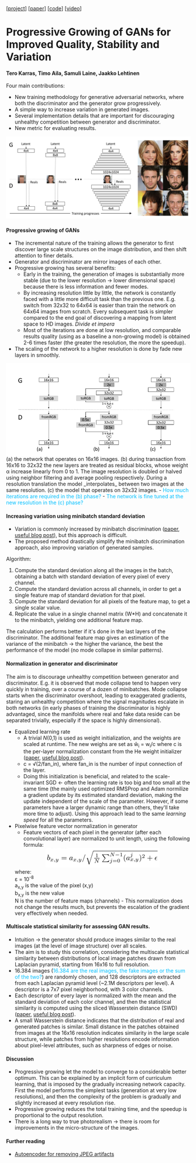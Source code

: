 [[project](https://research.nvidia.com/publication/2017-10_Progressive-Growing-of)] [[paper](https://arxiv.org/abs/1710.10196)] [[code](https://github.com/tkarras/progressive_growing_of_gans)] [[video](https://www.youtube.com/watch?v=G06dEcZ-QTg&feature=youtu.be)]

# Progressive Growing of GANs for Improved Quality, Stability and Variation
**Tero Karras, Timo Aila, Samuli Laine, Jaakko Lehtinen**
<br>
<br>
Four main contributions:
- New training methodology for generative adversarial networks, where both the discriminator and the generator grow progressively.
- A simple way to increase variation in generated images.
- Several implementation details that are important for discouraging unhealthy competition between generator and discriminator.
- New metric for evaluating results.

<div style="text-align:center">
  <img src="img/Karras2018_overview.png">
</div>

#### Progressive growing of GANs
- The incremental nature of the training allows the generator to first discover large scale structures on the image distribution, and then shift attention to finer details.
- Generator and discriminator are mirror images of each other.
- Progressive growing has several benefits:
  - Early in the training, the generation of images is substantially more stable (due to the lower resolution &rarr; lower dimensional space) because there is less information and fewer modes.
  - By increasing resolution little by little, the network is constantly faced with a little more difficult task than the previous one. E.g. switch from 32x32 to 64x64 is easier than train the network on 64x64 images from scratch. Every subsequent task is simpler compared to the end goal of discovering a mapping from latent space to HD images. _Divide et impera_
  - Most of the iterations are done at low resolution, and comparable results quality (using as a baseline a non-growing model) is obtained 2-6 times faster (the greater the resolution, the more the speedup).
- The scaling of the network to a higher resolution is done by fade new layers in smoothly.

<div style="text-align:center">
<img align="center" src="img/karras2018_model.png">
</div>
(a) the network that operates on 16x16 images. (b) during transaction from 16x16 to 32x32 the new layers are treated as residual blocks, whose weight &alpha; increase linearly from 0 to 1. The image resolution is doubled or halved using neighbor filtering and average pooling respectively. During a resolution translation the model _interpolates_ between two images at the same resolution. (c) the model that operates on 32x32 images.
  - <span style="color:deepskyblue">How much iterations are required in the (b) phase?</span>
  - <span style="color:deepskyblue">The network is fine tuned at the new resolution in the (c) phase?</span>

#### Increasing variation using minibatch standard deviation
- Variation is commonly increased by minibatch discrimination ([paper](https://arxiv.org/abs/1606.03498), [useful blog post](https://www.inference.vc/understanding-minibatch-discrimination-in-gans/)), but this approach is difficult.
- The proposed method drastically simplify the minibatch discrimination approach, also improving variation of generated samples.

Algorithm:

1. Compute the standard deviation along all the images in the batch, obtaining a batch with standard deviation of every pixel of every channel.
2. Compute the standard deviation across all channels, in order to get a single feature map of standard deviation for that pixel.
3. Compute the standard deviation for all pixels of the feature map, to get a single scalar value.
4. Replicate the value in a single channel matrix (W*H) and concatenate it to the minibatch, yielding one additional feature map.

The calculation performs better if it's done in the last layers of the discriminator. The additional feature map gives an estimation of the variance of the minibatch &rarr; the  higher the variance, the best the performance of the model (no mode collapse in similar patterns).

#### Normalization in generator and discriminator
The aim is to discourage unhealthy competition between generator and discriminator. E.g. it is observed that mode collapse tend to happen very quickly in training, over a course of a dozen of minibatches. Mode collapse starts when the discriminator overshoot, leading to exaggerated gradients, staring an unhealthy competition where the signal magnitudes escalate in both networks (in early phases of training the discriminator is highly advantaged, since the manifolds where real and fake data reside can be separated trivially, especially if the space is highly dimensional).

- Equalized learning rate
  - A trivial _N_(0,1) is used as weight initialization, and the weights are scaled at runtime. The new weighs are set as w&#770;<sub>i</sub> = w<sub>i</sub>/c where c is the per-layer normalization constant from the He weight initializer ([paper](https://arxiv.org/abs/1502.01852), [useful blog post](https://towardsdatascience.com/weight-initialization-techniques-in-neural-networks-26c649eb3b78)).
  - c = &radic;(2/fan_in), where fan_in is the number of input connection of the layer.
  - Doing this initialization is beneficial, and related to the scale-invariant SGD &larr; often the learning rate is too big and too small at the same time (the mainly used optimized RMSProp and Adam normilize a gradient update by its estimated standard deviation, making the update independent of the scale of the parameter. However, if some parameters have a larger dynamic range than others, they'll take more time to adjust). Using this approach lead to the same _learning speed_ for all the parameters.
- Pixelwise feature vector normalization in generator
  - Feature vectors of each pixel in the generator (after each convolutional layer) are normalized to unit length, using the following formula:
  <div style="text-align:center">
    <img src="img/karras2018_eq1.png">
  </div>
  where:<br>&epsilon; = 10<sup>-8</sup><br>a<sub>x,y</sub> is the value of the pixel (x,y)<br>b<sub>x,y</sub> is the new value<br>N is the number of feature maps (channels)
  - This normalization does not change the results much, but prevents the escalation of the gradient very effectively when needed.

#### Multiscale statistical similarity for assessing GAN results.
- Intuition &rarr; the generator should produce images similar to the real images (at the level of image structure) over all scales.
- The aim is to study this correlation, considering the multiscale statistical similarity between distributions of local image patches drawn from Laplacian pyramid, starting from 16x16 to full resolution.
- 16.384 images (<span style="color:deepskyblue">16.384 are the real images, the fake images or the sum of the two?</span>) are randomly chosen, and 128 descriptors are extracted from each Laplacian pyramid level (~2.1M descriptors per level). A descriptor is a 7x7 pixel neighborhood, with 3 color channels.
- Each descriptor of every layer is normalized with the mean and the standard deviation of each color channel, and then the statistical similarity is computed using the sliced Wasserstein distance (SWD) ([paper](https://link.springer.com/chapter/10.1007/978-3-642-24785-9_37), [useful blog post](http://www.numerical-tours.com/matlab/optimaltransp_4_matching_sliced/)).
- A small Wasserstein distance indicates that the distribution of real and generated patches is similar. Small distance in the patches obtained from images at the 16x16 resolution indicates similarity in the large scale structure, while patches from higher resolutions encode information about pixel-level attributes, such as sharpness of edges or noise.

#### Discussion
- Progressive growing let the model to converge to a considerable better optimum. This can be explained by an implicit form of curriculum learning, that is imposed by the gradually increasing network capacity. First the model performs the simplest tasks (generation at very low resolutions), and then the complexity of the problem is gradually and slightly increased at every resolution rise.
- Progressive growing reduces the total training time, and the speedup is proportional to the output resolution.
- There is a long way to true photorealism &rarr; there is room for improvements in the micro-structure of the images.


#### Further reading
- [Autoencoder for removing JPEG artifacts](https://arxiv.org/abs/1606.08921)
